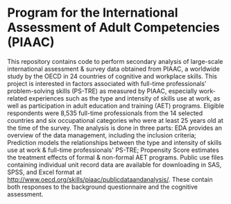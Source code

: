# Program for the International Assessment of Adult Competencies (PIAAC)
This repository contains code to perform secondary analysis of large-scale international assessment & survey data obtained from PIAAC, a worldwide study by the OECD in 24 countries of cognitive and workplace skills. This project is interested in factors associated with full-time professionals’ problem-solving skills (PS-TRE) as measured by PIAAC, especially work-related experiences such as the type and intensity of skills use at work, as well as participation in adult education and training (AET) programs. Eligible respondents were 8,535 full-time professionals from the 14 selected countries and six occupational categories who were at least 25 years old at the time of the survey.
The analysis is done in three parts: EDA provides an overview of the data management, including the inclusion criteria; Prediction models the relationships between the type and intensity of skills use at work & full-time professionals' PS-TRE; Propensity Score estimates the treatment effects of formal & non-formal AET programs.
Public use files containing individual unit record data are available for downloading in SAS, SPSS, and Excel format at http://www.oecd.org/skills/piaac/publicdataandanalysis/. These contain both responses to the background questionnaire and the cognitive assessment.
